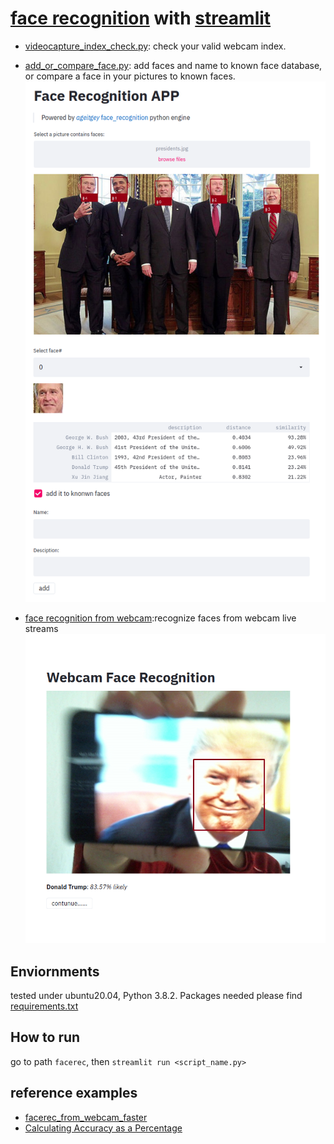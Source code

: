 # [face recognition](https://github.com/ageitgey/face_recognition/) with [streamlit](https://www.streamlit.io/)
- [videocapture_index_check.py](https://github.com/Nyahua/streamlit-cv/blob/master/facerec/videocapture_index_check.py): check your valid webcam index.
- [add_or_compare_face.py](https://github.com/Nyahua/streamlit-cv/blob/master/facerec/add_or_compare_face.py): add faces and name to known face database, or compare a face in your pictures to known faces.
  <img src="https://raw.githubusercontent.com/Nyahua/streamlit-cv/master/img/picture.png">
  
- [face recognition from webcam]():recognize faces from webcam live streams
  <img src="https://raw.githubusercontent.com/Nyahua/streamlit-cv/master/img/webcam.png">


## Enviornments
tested under ubuntu20.04, Python 3.8.2. Packages needed please find [requirements.txt](https://github.com/Nyahua/streamlit-cv/blob/master/requirements.txt)

## How to run
go to path `facerec`, then `streamlit run <script_name.py>`

## reference examples
- [facerec_from_webcam_faster](https://github.com/ageitgey/face_recognition/blob/master/examples/facerec_from_webcam_faster.py)
- [Calculating Accuracy as a Percentage](https://github.com/ageitgey/face_recognition/wiki/Calculating-Accuracy-as-a-Percentage)
